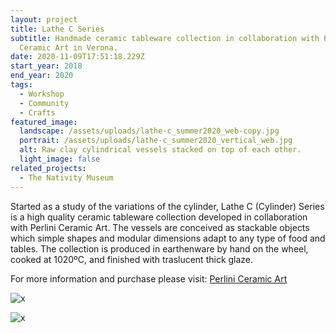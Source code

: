 ```yaml
---
layout: project
title: Lathe C Series
subtitle: Handmade ceramic tableware collection in collaboration with Perlini
  Ceramic Art in Verona.
date: 2020-11-09T17:51:18.229Z
start_year: 2018
end_year: 2020
tags:
  - Workshop
  - Community
  - Crafts
featured_image:
  landscape: /assets/uploads/lathe-c_summer2020_web-copy.jpg
  portrait: /assets/uploads/lathe-c_summer2020_vertical_web.jpg
  alt: Raw clay cylindrical vessels stacked on top of each other.
  light_image: false
related_projects:
  - The Nativity Museum
---
```

Started as a study of the variations of the cylinder, Lathe C (Cylinder) Series is a high quality ceramic tableware collection developed in collaboration with Perlini Ceramic Art. The vessels are conceived as stackable objects which simple shapes and modular dimensions adapt to any type of food and tables. The collection is produced in earthenware by hand on the wheel, cooked at 1020ºC, and finished with traslucent thick glaze.

For more information and purchase please visit: [Perlini Ceramic Art](http://www.perliniceramicart.com/)



![x](/assets/uploads/ac06b66e-3c10-4a53-bcf9-97f008350225-2-2-copy.jpg "x")

![x](/assets/uploads/img_2142.jpeg "x")